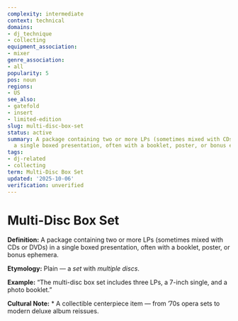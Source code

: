 ```yaml
---
complexity: intermediate
context: technical
domains:
- dj_technique
- collecting
equipment_association:
- mixer
genre_association:
- all
popularity: 5
pos: noun
regions:
- US
see_also:
- gatefold
- insert
- limited-edition
slug: multi-disc-box-set
status: active
summary: A package containing two or more LPs (sometimes mixed with CDs or DVDs) in
  a single boxed presentation, often with a booklet, poster, or bonus ephemera.
tags:
- dj-related
- collecting
term: Multi-Disc Box Set
updated: '2025-10-06'
verification: unverified
---
```


# Multi-Disc Box Set

**Definition:** A package containing two or more LPs (sometimes mixed with CDs or DVDs) in a single boxed presentation, often with a booklet, poster, or bonus ephemera.

**Etymology:** Plain — a *set* with *multiple discs*.

**Example:** “The multi-disc box set includes three LPs, a 7-inch single, and a photo booklet.”

**Cultural Note:** * A collectible centerpiece item — from ’70s opera sets to modern deluxe album reissues.

